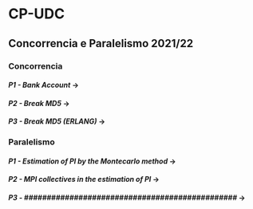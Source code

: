 # CP-UDC
## Concorrencia e Paralelismo 2021/22

### Concorrencia

#### *P1 - Bank Account*          -> 
#### *P2 - Break MD5*             ->
#### *P3 - Break MD5 (ERLANG)*    ->

### Paralelismo

#### *P1 - Estimation of PI by the Montecarlo method*          -> 
#### *P2 - MPI collectives in the estimation of PI*            ->
#### *P3 - ###############################################*    ->
